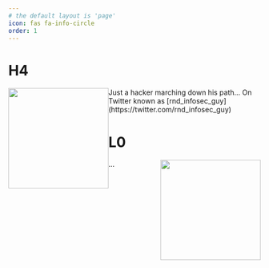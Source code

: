 ```yaml
---
# the default layout is 'page'
icon: fas fa-info-circle
order: 1
---
```


# H4
<img style="float: left;" width="200px" height="200px" src="https://ha-l0.github.io/images/H4-and-L0-v2-02.png">
Just a hacker marching down his path... On Twitter known as [rnd_infosec_guy](https://twitter.com/rnd_infosec_guy)

# L0
<img style="float: right;" width="200px" height="200px" src="https://ha-l0.github.io/images/H4-and-L0-v2-01.png">
...


